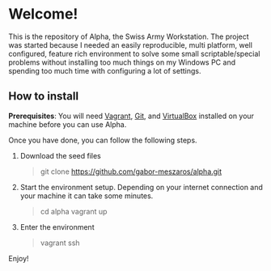 # Welcome!

This is the repository of Alpha, the Swiss Army Workstation. The project was started because I needed an easily reproducible, multi platform, well configured, feature rich environment to solve some small scriptable/special problems without installing too much things on my Windows PC and spending too much time with configuring a lot of settings.

## How to install

**Prerequisites**: You will need [Vagrant](https://www.vagrantup.com/), [Git](https://git-scm.com/), and [VirtualBox](https://www.virtualbox.org/) installed on your machine before you can use Alpha.

Once you have done, you can follow the following steps.

  1. Download the seed files
     
     >
     > git clone https://github.com/gabor-meszaros/alpha.git
     >

  2. Start the environment setup. Depending on your internet connection and your machine it can take some minutes.
     
     >
     > cd alpha
     > vagrant up
     >

  3. Enter the environment
     
     >
     > vagrant ssh
     >

Enjoy!
